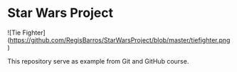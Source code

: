 # Star Wars Project

![Tie Fighter]
(https://github.com/RegisBarros/StarWarsProject/blob/master/tiefighter.png)

This repository serve as example from Git and GitHub course.

